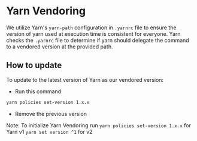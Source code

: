 # Yarn Vendoring

We utilize Yarn's `yarn-path` configuration in `.yarnrc` file to ensure
the version of yarn used at execution time is consistent for everyone.
Yarn checks the `.yarnrc` file to determine if yarn should delegate
the command to a vendored version at the provided path.

## How to update
To update to the latest version of Yarn as our vendored version:
- Run this command
```sh
yarn policies set-version 1.x.x
```
- Remove the previous version

Note: To initialize Yarn Vendoring run `yarn policies set-version 1.x.x`
for Yarn v1 `yarn set version ^1` for v2
